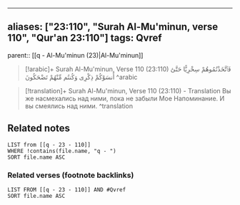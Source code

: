 
---
aliases: ["23:110", "Surah Al-Mu'minun, verse 110", "Qur'an 23:110"]
tags: Qvref
---

parent:: [[q - Al-Mu'minun (23)|Al-Mu'minun]]

> [!arabic]+ Surah Al-Mu'minun, Verse 110 (23:110)
> <span class="quran-arabic">فَٱتَّخَذْتُمُوهُمْ سِخْرِيًّا حَتَّىٰٓ أَنسَوْكُمْ ذِكْرِى وَكُنتُم مِّنْهُمْ تَضْحَكُونَ</span>
^arabic

> [!translation]+ Surah Al-Mu'minun, Verse 110 (23:110) - Translation
> Вы же насмехались над ними, пока не забыли Мое Напоминание. И вы смеялись над ними.
^translation



## Related notes
```dataview
LIST from [[q - 23 - 110]]
WHERE !contains(file.name, "q - ")
SORT file.name ASC
```

### Related verses (footnote backlinks)
```dataview
LIST FROM [[q - 23 - 110]] AND #Qvref
SORT file.name ASC
```

